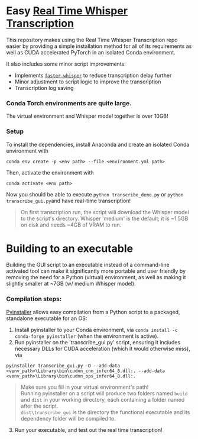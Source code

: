 # Easy [Real Time Whisper Transcription](https://github.com/davabase/whisper_real_time)

This repository makes using the Real Time Whisper Transcription repo easier by providing a simple installation method for all of its requirements as well as CUDA accelerated PyTorch in an isolated Conda environment.  

It also includes some minor script improvements:
- Implements [`faster-whisper`](https://github.com/SYSTRAN/faster-whisper) to reduce transcription delay further
- Minor adjustment to script logic to improve the transcription
- Transcription log saving

### Conda Torch environments are quite large. 
The virtual environment and Whisper model together is over 10GB!

### Setup
To install the dependencies, install Anaconda and create an isolated Conda environment with 
```
conda env create -p <env path> --file <environment.yml path>
``` 
Then, activate the environment with 
```
conda activate <env path>
```

Now you should be able to execute `python transcribe_demo.py` or `python transcribe_gui.py`and have real-time transcription!
  >On first transcription run, the script will download the Whisper model to the script's directory.
  >Whisper 'medium' is the default; it is ~1.5GB on disk and needs ~4GB of VRAM to run.

# Building to an executable
Building the GUI script to an executable instead of a command-line activated tool can make it significantly more portable and user friendly by removing the need for a Python (virtual) environment, as well as making it slightly smaller at ~7GB (w/ medium Whisper model).

### Compilation steps:
[Pyinstaller](https://pyinstaller.org/en/stable/) allows easy compilation from a Python script to a packaged, standalone executable for an OS:
1) Install pyinstaller to your Conda environment, via `conda install -c conda-forge pyinstaller` (when the environment is active).
2) Run pyinstaller on the 'transcribe_gui.py' script, ensuring it includes necessary DLLs for CUDA acceleration (which it would otherwise miss), via
```
pyinstaller transcribe_gui.py -D --add-data <venv_path>\Library\bin\cudnn_cnn_infer64_8.dll:. --add-data <venv_path>\Library\bin\cudnn_ops_infer64_8.dll:.
```
> Make sure you fill in your virtual environment's path!  
> Running pyinstaller on a script will produce two folders named `build` and `dist` in your working directory, each containing a folder named after the script.  
> `dist\transcribe_gui` is the directory the functional executable and its dependency folder will be compiled to.  
3) Run your executable, and test out the real time transcription!
